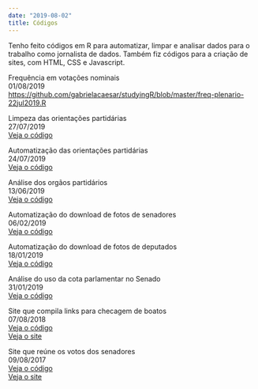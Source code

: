 ```yaml
---
date: "2019-08-02"
title: Códigos
---
```


Tenho feito códigos em R para automatizar, limpar e analisar dados para o trabalho como jornalista de dados. Também fiz códigos para a criação de sites, com HTML, CSS e Javascript.   


Frequência em votações nominais   
01/08/2019   
https://github.com/gabrielacaesar/studyingR/blob/master/freq-plenario-22jul2019.R   

Limpeza das orientações partidárias    
27/07/2019   
[Veja o código](https://github.com/gabrielacaesar/studyingR/blob/master/orientacao_cd_cleaning.R)   

Automatização das orientações partidárias   
24/07/2019   
[Veja o código](https://github.com/gabrielacaesar/studyingR/blob/master/orientacao_cd.R)   

Análise dos orgãos partidários   
13/06/2019   
[Veja o código](https://github.com/gabrielacaesar/studyingR/blob/master/orgaos-provisorios-13jun2019.R)   

Automatização do download de fotos de senadores      
06/02/2019    
[Veja o código](https://github.com/gabrielacaesar/studyingR/blob/master/salva-foto-senador.R)  

Automatização do download de fotos de deputados   
18/01/2019   
[Veja o código](https://github.com/gabrielacaesar/studyingR/blob/master/salva-foto-deputado-federal.R)   

Análise do uso da cota parlamentar no Senado   
31/01/2019   
[Veja o código](https://github.com/gabrielacaesar/studyingR/blob/master/ime-curso-verao/cota-parlamentar-senado-federal-analysis-31jan2019.nb)   

Site que compila links para checagem de boatos   
07/08/2018   
[Veja o código](https://github.com/gabrielacaesar/contra-as-fake-news)   
[Veja o site](https://gabrielacaesar.github.io/contra-as-fake-news/)   

Site que reúne os votos dos senadores   
09/08/2017      
[Veja o código](https://github.com/plenario/plenario)   
[Veja o site](https://plenario.github.io/plenario/)   
